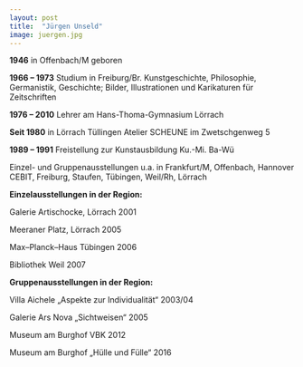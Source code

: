 ```yaml
---
layout: post
title:  "Jürgen Unseld"
image: juergen.jpg
---
```


**1946** in Offenbach/M geboren

**1966 – 1973** Studium in Freiburg/Br.
Kunstgeschichte, Philosophie, Germanistik,
Geschichte; Bilder, Illustrationen und Karikaturen für Zeitschriften

**1976 – 2010** Lehrer am Hans-Thoma-Gymnasium Lörrach

**Seit 1980** in Lörrach Tüllingen
Atelier SCHEUNE im Zwetschgenweg 5

**1989 – 1991** Freistellung zur Kunstausbildung
Ku.-Mi. Ba-Wü

Einzel- und Gruppenausstellungen u.a. in Frankfurt/M, Offenbach, Hannover CEBIT, Freiburg, Staufen, Tübingen, Weil/Rh, Lörrach

**Einzelausstellungen in der Region:**

Galerie Artischocke, Lörrach 2001

Meeraner Platz, Lörrach 2005

Max–Planck–Haus Tübingen 2006

Bibliothek Weil 2007

**Gruppenausstellungen in der Region:**

Villa Aichele „Aspekte zur Individualität“ 2003/04

Galerie Ars Nova „Sichtweisen“ 2005

Museum am Burghof VBK 2012

Museum am Burghof „Hülle und Fülle“ 2016
